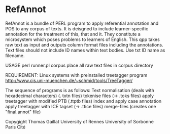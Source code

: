 # RefAnnot
RefAnnot is a bundle of PERL program to apply referential annotation and POS to any corpus of texts. It is deisgned to include learner-specific annotation for the treatment of this, that and it. They constitute a microsystem which poses problems to learners of English.
This qpp takes raw text as input and outputs column format files including the annotations.
Text files should not include ID names within text bodies. Use txt ID name as filename.
 
USAGE 
perl runner.pl corpus
place all raw text files in corpus directory 

REQUIREMENT:
Linux systems with preinstalled treetagger program http://www.cis.uni-muenchen.de/~schmid/tools/TreeTagger/
 
The sequence of programs is as follows:
Text normalisation (deals with hexadecimal characters) (. txtn files)
tokenise files (-> .toks files)
apply treetagger with modified PTB (.ttptb files)
index and apply case annotation 
apply treetagger with ICE tagset (-> .ttice files)
merge-files (creates one "final.annot" file)


Copygight Thomas Gaillat 
University of Rennes
University of Sorbonne Paris Cité


